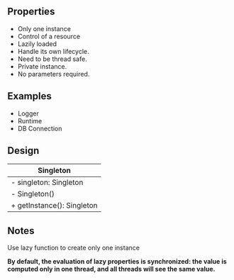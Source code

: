 ## Properties

* Only one instance
* Control of a resource
* Lazily loaded
* Handle its own lifecycle.
* Need to be thread safe.
* Private instance.
* No parameters required.

## Examples

* Logger
* Runtime
* DB Connection

## Design

| Singleton|
|-----------------------|
| -  singleton: Singleton |
| - Singleton()           |
| + getInstance(): Singleton|

## Notes

Use lazy function to create only one instance

**By default, the evaluation of lazy properties is synchronized: the value is computed only in one thread, and all threads will see the same value.**
